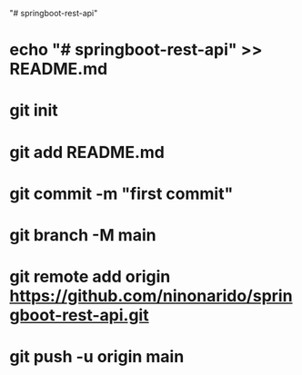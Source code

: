 "# springboot-rest-api" 

# echo "# springboot-rest-api" >> README.md
# git init
# git add README.md
# git commit -m "first commit"
# git branch -M main
# git remote add origin https://github.com/ninonarido/springboot-rest-api.git
# git push -u origin main
